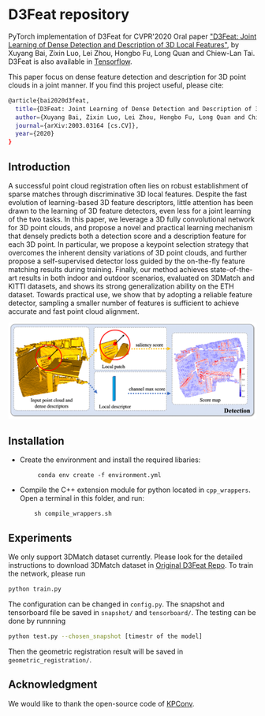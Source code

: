 # D3Feat repository

PyTorch implementation of D3Feat for CVPR'2020 Oral paper ["D3Feat: Joint Learning of Dense Detection and Description of 3D Local Features"](https://arxiv.org/abs/2003.03164), by Xuyang Bai, Zixin Luo, Lei Zhou, Hongbo Fu, Long Quan and Chiew-Lan Tai. D3Feat is also available in [Tensorflow](https://github.com/XuyangBai/D3Feat).

This paper focus on dense feature detection and description for 3D point clouds in a joint manner. If you find this project useful, please cite:

```bash
@article{bai2020d3feat,
  title={D3Feat: Joint Learning of Dense Detection and Description of 3D Local Features},
  author={Xuyang Bai, Zixin Luo, Lei Zhou, Hongbo Fu, Long Quan and Chiew-Lan Tai},
  journal={arXiv:2003.03164 [cs.CV]},
  year={2020}
}

```

## Introduction

A successful point cloud registration often lies on robust establishment of sparse matches through discriminative 3D local features. Despite the fast evolution of learning-based 3D feature descriptors, little attention has been drawn to the learning of 3D feature detectors, even less for a joint learning of the two tasks. In this paper, we leverage a 3D fully convolutional network for 3D point clouds, and propose a novel and practical learning mechanism that densely predicts both a detection score and a description feature for each 3D point. In particular, we propose a keypoint selection strategy that overcomes the inherent density variations of 3D point clouds, and further propose a self-supervised detector loss guided by the on-the-fly feature matching results during training. Finally, our method achieves state-of-the-art results in both indoor and outdoor scenarios, evaluated on 3DMatch and KITTI datasets, and shows its strong generalization ability on the ETH dataset. Towards practical use, we show that by adopting a reliable feature detector, sampling a smaller number of features is sufficient to achieve accurate and fast point cloud alignment.

![fig1](figures/detection.png)

## Installation

* Create the environment and install the required libaries:

           conda env create -f environment.yml

* Compile the C++ extension module for python located in `cpp_wrappers`. Open a terminal in this folder, and run:

          sh compile_wrappers.sh

## Experiments

We only support 3DMatch dataset currently. Please look for the detailed instructions to download 3DMatch dataset in [Original D3Feat Repo](https://github.com/XuyangBai/D3Feat). To train the network, please run 
```sh
python train.py
```
The configuration can be changed in `config.py`. The snapshot and tensorboard file be saved in `snapshot/` and `tensorboard/`. The testing can be done by runnning
```sh
python test.py --chosen_snapshot [timestr of the model]
```
Then the geometric registration result will be saved in `geometric_registration/`.


## Acknowledgment

We would like to thank the open-source code of [KPConv](https://github.com/HuguesTHOMAS/KPConv-PyTorch).

